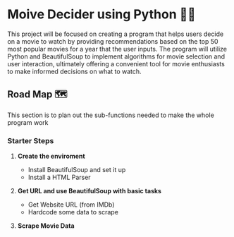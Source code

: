 # Moive Decider using Python 🎥🐍
This project will be focused on creating a program that helps users decide on a movie to watch by providing recommendations based on the top 50 most popular movies for a year that the user inputs. The program will utilize Python and BeautifulSoup to implement algorithms for movie selection and user interaction, ultimately offering a convenient tool for movie enthusiasts to make informed decisions on what to watch.

## Road Map 🗺️
This section is to plan out the sub-functions needed to make the whole program work

### Starter Steps 
1. **Create the enviroment**
    - Install BeautifulSoup and set it up
    - Install a HTML Parser
2. **Get URL and use BeautifulSoup with basic tasks**
    - Get Website URL (from IMDb)
    - Hardcode some data to scrape

3. **Scrape Movie Data**
   

